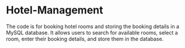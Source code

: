 # Hotel-Management
The code is for booking hotel rooms and storing the booking details in a MySQL database. It allows users to search for available rooms, select a room, enter their booking details, and store them in the database.
